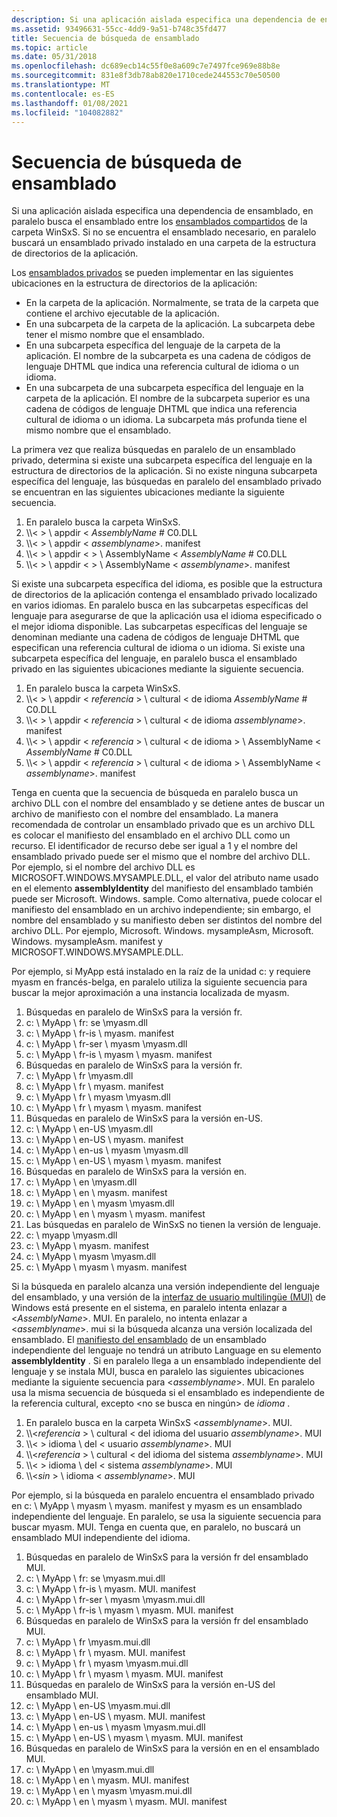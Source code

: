 ```yaml
---
description: Si una aplicación aislada especifica una dependencia de ensamblado, en paralelo busca el ensamblado entre los ensamblados compartidos de la carpeta WinSxS.
ms.assetid: 93496631-55cc-4dd9-9a51-b748c35fd477
title: Secuencia de búsqueda de ensamblado
ms.topic: article
ms.date: 05/31/2018
ms.openlocfilehash: dc689ecb14c55f0e8a609c7e7497fce969e88b8e
ms.sourcegitcommit: 831e8f3db78ab820e1710cede244553c70e50500
ms.translationtype: MT
ms.contentlocale: es-ES
ms.lasthandoff: 01/08/2021
ms.locfileid: "104082882"
---
```

# <a name="assembly-searching-sequence"></a>Secuencia de búsqueda de ensamblado

Si una aplicación aislada especifica una dependencia de ensamblado, en paralelo busca el ensamblado entre los [ensamblados compartidos](/windows/desktop/Msi/shared-assemblies) de la carpeta WinSxS. Si no se encuentra el ensamblado necesario, en paralelo buscará un ensamblado privado instalado en una carpeta de la estructura de directorios de la aplicación.

Los [ensamblados privados](/windows/desktop/Msi/private-assemblies) se pueden implementar en las siguientes ubicaciones en la estructura de directorios de la aplicación:

-   En la carpeta de la aplicación. Normalmente, se trata de la carpeta que contiene el archivo ejecutable de la aplicación.
-   En una subcarpeta de la carpeta de la aplicación. La subcarpeta debe tener el mismo nombre que el ensamblado.
-   En una subcarpeta específica del lenguaje de la carpeta de la aplicación. El nombre de la subcarpeta es una cadena de códigos de lenguaje DHTML que indica una referencia cultural de idioma o un idioma.
-   En una subcarpeta de una subcarpeta específica del lenguaje en la carpeta de la aplicación. El nombre de la subcarpeta superior es una cadena de códigos de lenguaje DHTML que indica una referencia cultural de idioma o un idioma. La subcarpeta más profunda tiene el mismo nombre que el ensamblado.

La primera vez que realiza búsquedas en paralelo de un ensamblado privado, determina si existe una subcarpeta específica del lenguaje en la estructura de directorios de la aplicación. Si no existe ninguna subcarpeta específica del lenguaje, las búsquedas en paralelo del ensamblado privado se encuentran en las siguientes ubicaciones mediante la siguiente secuencia.

1.  En paralelo busca la carpeta WinSxS.
2.  \\\\< > \\ appdir < *AssemblyName* # C0.DLL
3.  \\\\< > \\ appdir < *assemblyname*>. manifest
4.  \\\\< > \\ appdir <  > \\ AssemblyName < *AssemblyName* # C0.DLL
5.  \\\\< > \\ appdir <  > \\ AssemblyName < *assemblyname*>. manifest

Si existe una subcarpeta específica del idioma, es posible que la estructura de directorios de la aplicación contenga el ensamblado privado localizado en varios idiomas. En paralelo busca en las subcarpetas específicas del lenguaje para asegurarse de que la aplicación usa el idioma especificado o el mejor idioma disponible. Las subcarpetas específicas del lenguaje se denominan mediante una cadena de códigos de lenguaje DHTML que especifican una referencia cultural de idioma o un idioma. Si existe una subcarpeta específica del lenguaje, en paralelo busca el ensamblado privado en las siguientes ubicaciones mediante la siguiente secuencia.

1.  En paralelo busca la carpeta WinSxS.
2.  \\\\< > \\ appdir < *referencia* > \\ cultural < de idioma *AssemblyName* # C0.DLL
3.  \\\\< > \\ appdir < *referencia* > \\ cultural < de idioma *assemblyname*>. manifest
4.  \\\\< > \\ appdir < *referencia* > \\ cultural < de idioma  > \\ AssemblyName < *AssemblyName* # C0.DLL
5.  \\\\< > \\ appdir < *referencia* > \\ cultural < de idioma  > \\ AssemblyName < *assemblyname*>. manifest

Tenga en cuenta que la secuencia de búsqueda en paralelo busca un archivo DLL con el nombre del ensamblado y se detiene antes de buscar un archivo de manifiesto con el nombre del ensamblado. La manera recomendada de controlar un ensamblado privado que es un archivo DLL es colocar el manifiesto del ensamblado en el archivo DLL como un recurso. El identificador de recurso debe ser igual a 1 y el nombre del ensamblado privado puede ser el mismo que el nombre del archivo DLL. Por ejemplo, si el nombre del archivo DLL es MICROSOFT.WINDOWS.MYSAMPLE.DLL, el valor del atributo name usado en el elemento **assemblyIdentity** del manifiesto del ensamblado también puede ser Microsoft. Windows. sample. Como alternativa, puede colocar el manifiesto del ensamblado en un archivo independiente; sin embargo, el nombre del ensamblado y su manifiesto deben ser distintos del nombre del archivo DLL. Por ejemplo, Microsoft. Windows. mysampleAsm, Microsoft. Windows. mysampleAsm. manifest y MICROSOFT.WINDOWS.MYSAMPLE.DLL.

Por ejemplo, si MyApp está instalado en la raíz de la unidad c: y requiere myasm en francés-belga, en paralelo utiliza la siguiente secuencia para buscar la mejor aproximación a una instancia localizada de myasm.

1.  Búsquedas en paralelo de WinSxS para la versión fr.
2.  c: \\ MyApp \\ fr: se \\myasm.dll
3.  c: \\ MyApp \\ fr-is \\ myasm. manifest
4.  c: \\ MyApp \\ fr-ser \\ myasm \\myasm.dll
5.  c: \\ MyApp \\ fr-is \\ myasm \\ myasm. manifest
6.  Búsquedas en paralelo de WinSxS para la versión fr.
7.  c: \\ MyApp \\ fr \\myasm.dll
8.  c: \\ MyApp \\ fr \\ myasm. manifest
9.  c: \\ MyApp \\ fr \\ myasm \\myasm.dll
10. c: \\ MyApp \\ fr \\ myasm \\ myasm. manifest
11. Búsquedas en paralelo de WinSxS para la versión en-US.
12. c: \\ MyApp \\ en-US \\myasm.dll
13. c: \\ MyApp \\ en-US \\ myasm. manifest
14. c: \\ MyApp \\ en-us \\ myasm \\myasm.dll
15. c: \\ MyApp \\ en-US \\ myasm \\ myasm. manifest
16. Búsquedas en paralelo de WinSxS para la versión en.
17. c: \\ MyApp \\ en \\myasm.dll
18. c: \\ MyApp \\ en \\ myasm. manifest
19. c: \\ MyApp \\ en \\ myasm \\myasm.dll
20. c: \\ MyApp \\ en \\ myasm \\ myasm. manifest
21. Las búsquedas en paralelo de WinSxS no tienen la versión de lenguaje.
22. c: \\ myapp \\myasm.dll
23. c: \\ MyApp \\ myasm. manifest
24. c: \\ MyApp \\ myasm \\myasm.dll
25. c: \\ MyApp \\ myasm \\ myasm. manifest

Si la búsqueda en paralelo alcanza una versión independiente del lenguaje del ensamblado, y una versión de la [interfaz de usuario multilingüe (MUI)](/windows/desktop/Intl/multilingual-user-interface) de Windows está presente en el sistema, en paralelo intenta enlazar a <*AssemblyName*>. MUI. En paralelo, no intenta enlazar a <*assemblyname*>. mui si la búsqueda alcanza una versión localizada del ensamblado. El [manifiesto del ensamblado](assembly-manifests.md) de un ensamblado independiente del lenguaje no tendrá un atributo Language en su elemento **assemblyIdentity** . Si en paralelo llega a un ensamblado independiente del lenguaje y se instala MUI, busca en paralelo las siguientes ubicaciones mediante la siguiente secuencia para <*assemblyname*>. MUI. En paralelo usa la misma secuencia de búsqueda si el ensamblado es independiente de la referencia cultural, excepto <no se busca en ningún> de *idioma* .

1.  En paralelo busca en la carpeta WinSxS <*assemblyname*>. MUI.
2.  \\\\<*referencia* > \\ cultural < del idioma del usuario *assemblyname*>. MUI
3.  \\\\< > idioma \\ del < usuario *assemblyname*>. MUI
4.  \\\\<*referencia* > \\ cultural < del idioma del sistema *assemblyname*>. MUI
5.  \\\\< > idioma \\ del < sistema *assemblyname*>. MUI
6.  \\\\<*sin* > \\ idioma < *assemblyname*>. MUI

Por ejemplo, si la búsqueda en paralelo encuentra el ensamblado privado en c: \\ MyApp \\ myasm \\ myasm. manifest y myasm es un ensamblado independiente del lenguaje. En paralelo, se usa la siguiente secuencia para buscar myasm. MUI. Tenga en cuenta que, en paralelo, no buscará un ensamblado MUI independiente del idioma.

1.  Búsquedas en paralelo de WinSxS para la versión fr del ensamblado MUI.
2.  c: \\ MyApp \\ fr: se \\myasm.mui.dll
3.  c: \\ MyApp \\ fr-is \\ myasm. MUI. manifest
4.  c: \\ MyApp \\ fr-ser \\ myasm \\myasm.mui.dll
5.  c: \\ MyApp \\ fr-is \\ myasm \\ myasm. MUI. manifest
6.  Búsquedas en paralelo de WinSxS para la versión fr del ensamblado MUI.
7.  c: \\ MyApp \\ fr \\myasm.mui.dll
8.  c: \\ MyApp \\ fr \\ myasm. MUI. manifest
9.  c: \\ MyApp \\ fr \\ myasm \\myasm.mui.dll
10. c: \\ MyApp \\ fr \\ myasm \\ myasm. MUI. manifest
11. Búsquedas en paralelo de WinSxS para la versión en-US del ensamblado MUI.
12. c: \\ MyApp \\ en-US \\myasm.mui.dll
13. c: \\ MyApp \\ en-US \\ myasm. MUI. manifest
14. c: \\ MyApp \\ en-us \\ myasm \\myasm.mui.dll
15. c: \\ MyApp \\ en-US \\ myasm \\ myasm. MUI. manifest
16. Búsquedas en paralelo de WinSxS para la versión en en el ensamblado MUI.
17. c: \\ MyApp \\ en \\myasm.mui.dll
18. c: \\ MyApp \\ en \\ myasm. MUI. manifest
19. c: \\ MyApp \\ en \\ myasm \\myasm.mui.dll
20. c: \\ MyApp \\ en \\ myasm \\ myasm. MUI. manifest

 

 
